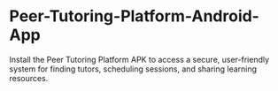 # Peer-Tutoring-Platform-Android-App
Install the Peer Tutoring Platform APK to access a secure, user-friendly system for finding tutors, scheduling sessions, and sharing learning resources.
